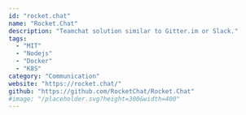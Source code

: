 ```yaml
---
id: "rocket.chat"
name: "Rocket.Chat"
description: "Teamchat solution similar to Gitter.im or Slack."
tags:
  - "MIT"
  - "Nodejs"
  - "Docker"
  - "K8S"
category: "Communication"
website: "https://rocket.chat/"
github: "https://github.com/RocketChat/Rocket.Chat"
#image: "/placeholder.svg?height=300&width=400"
---
```


